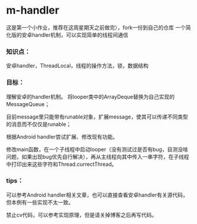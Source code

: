 # m-handler
这是第一个小作业，推荐在这周星期天之前做完），fork一份到自己的仓库
一个简化版的安卓handler机制，可以实现简单的线程间通信
### 知识点：
安卓handler，ThreadLocal，线程的操作方法，锁，数据结构

### 目标：
理解安卓的handler机制。
将looper类中的ArrayDeque<Message>替换为自己实现的MessageQueue；
  
目前message里只能带有runable对象，扩展message，使其可以传递不同类型的消息而不仅仅是runable；
  
根据Android handler尝试扩展、修改现有功能。
  
修改main函数，在一个子线程中启动looper（没有测试过是否有bug，目测没啥问题，如果出现bug优先自行解决），再从主线程向其中传入一串字符，在子线程中打印出来这些字符和Thread.currectThread。

### tips：
可以参考Android handler相关文章，也可以直接查看安卓handler有关源代码，但本例有一些实现不太一致。

禁止cv代码，可以参考实现原理，但是请关掉博客之后再写代码。
